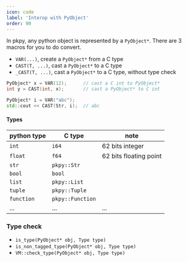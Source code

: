 ```yaml
---
icon: code
label: 'Interop with PyObject'
order: 90
---
```


In pkpy, any python object is represented by a `PyObject*`.
There are 3 macros for you to do convert.

+  `VAR(...)`,
create a `PyObject*` from a C type
+ `CAST(T, ...)`,
cast a `PyObject*` to a C type
+ `_CAST(T, ...)`,
cast a `PyObject*` to a C type, without type check

```cpp
PyObject* x = VAR(12);		// cast a C int to PyObject*
int y = CAST(int, x);		// cast a PyObject* to C int

PyObject* i = VAR("abc");
std::cout << CAST(Str, i);	// abc
```

#### Types

| python type  | C type           | note                   |
| ------------ | ---------------- | ---------------------- |
| `int`        | `i64`            | 62 bits integer        |
| `float`      | `f64`            | 62 bits floating point |
| `str`        | `pkpy::Str`      |                        |
| `bool`       | `bool`           |                        |
| `list`       | `pkpy::List`     |                        |
| `tuple`      | `pkpy::Tuple`    |                        |
| `function`   | `pkpy::Function` |                        |
| ...          | ...              | ...                    |

### Type check

+ `is_type(PyObject* obj, Type type)`
+ `is_non_tagged_type(PyObject* obj, Type type)`
+ `VM::check_type(PyObject* obj, Type type)`